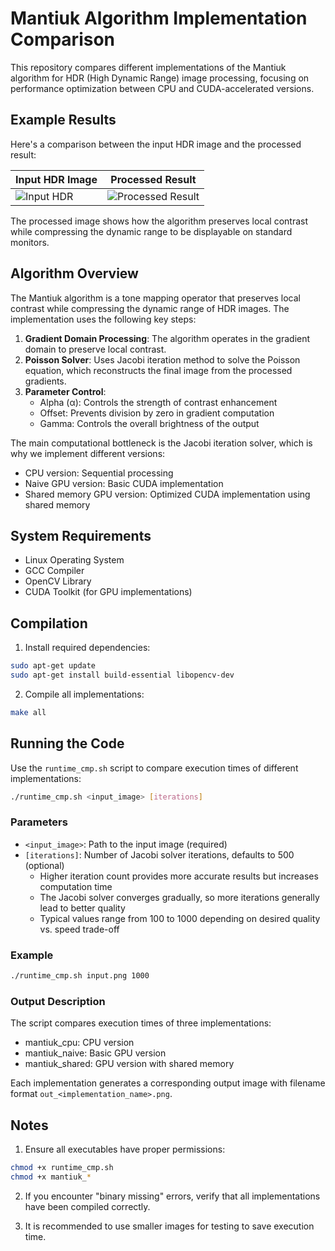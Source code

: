 # Mantiuk Algorithm Implementation Comparison

This repository compares different implementations of the Mantiuk algorithm for HDR (High Dynamic Range) image processing, focusing on performance optimization between CPU and CUDA-accelerated versions.

## Example Results

Here's a comparison between the input HDR image and the processed result:

| Input HDR Image | Processed Result |
|----------------|------------------|
| ![Input HDR](input_preview/001.png) | ![Processed Result](outputs/001.png) |

The processed image shows how the algorithm preserves local contrast while compressing the dynamic range to be displayable on standard monitors.

## Algorithm Overview

The Mantiuk algorithm is a tone mapping operator that preserves local contrast while compressing the dynamic range of HDR images. The implementation uses the following key steps:

1. **Gradient Domain Processing**: The algorithm operates in the gradient domain to preserve local contrast.
2. **Poisson Solver**: Uses Jacobi iteration method to solve the Poisson equation, which reconstructs the final image from the processed gradients.
3. **Parameter Control**:
   - Alpha (α): Controls the strength of contrast enhancement
   - Offset: Prevents division by zero in gradient computation
   - Gamma: Controls the overall brightness of the output

The main computational bottleneck is the Jacobi iteration solver, which is why we implement different versions:
- CPU version: Sequential processing
- Naive GPU version: Basic CUDA implementation
- Shared memory GPU version: Optimized CUDA implementation using shared memory

## System Requirements

- Linux Operating System
- GCC Compiler
- OpenCV Library
- CUDA Toolkit (for GPU implementations)

## Compilation

1. Install required dependencies:
```bash
sudo apt-get update
sudo apt-get install build-essential libopencv-dev
```

2. Compile all implementations:
```bash
make all
```

## Running the Code

Use the `runtime_cmp.sh` script to compare execution times of different implementations:

```bash
./runtime_cmp.sh <input_image> [iterations]
```

### Parameters

- `<input_image>`: Path to the input image (required)
- `[iterations]`: Number of Jacobi solver iterations, defaults to 500 (optional)
  - Higher iteration count provides more accurate results but increases computation time
  - The Jacobi solver converges gradually, so more iterations generally lead to better quality
  - Typical values range from 100 to 1000 depending on desired quality vs. speed trade-off

### Example

```bash
./runtime_cmp.sh input.png 1000
```

### Output Description

The script compares execution times of three implementations:
- mantiuk_cpu: CPU version
- mantiuk_naive: Basic GPU version
- mantiuk_shared: GPU version with shared memory

Each implementation generates a corresponding output image with filename format `out_<implementation_name>.png`.

## Notes

1. Ensure all executables have proper permissions:
```bash
chmod +x runtime_cmp.sh
chmod +x mantiuk_*
```

2. If you encounter "binary missing" errors, verify that all implementations have been compiled correctly.

3. It is recommended to use smaller images for testing to save execution time.
